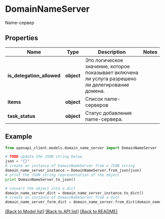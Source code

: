 # DomainNameServer

Name-сервер

## Properties
Name | Type | Description | Notes
------------ | ------------- | ------------- | -------------
**is_delegation_allowed** | **object** | Это логическое значение, которое показывает включена ли услуга разрешено ли делегирование домена. | 
**items** | **object** | Список name-серверов | 
**task_status** | **object** | Статус добавления name-сервера. | 

## Example

```python
from openapi_client.models.domain_name_server import DomainNameServer

# TODO update the JSON string below
json = "{}"
# create an instance of DomainNameServer from a JSON string
domain_name_server_instance = DomainNameServer.from_json(json)
# print the JSON string representation of the object
print DomainNameServer.to_json()

# convert the object into a dict
domain_name_server_dict = domain_name_server_instance.to_dict()
# create an instance of DomainNameServer from a dict
domain_name_server_form_dict = domain_name_server.from_dict(domain_name_server_dict)
```
[[Back to Model list]](../README.md#documentation-for-models) [[Back to API list]](../README.md#documentation-for-api-endpoints) [[Back to README]](../README.md)


